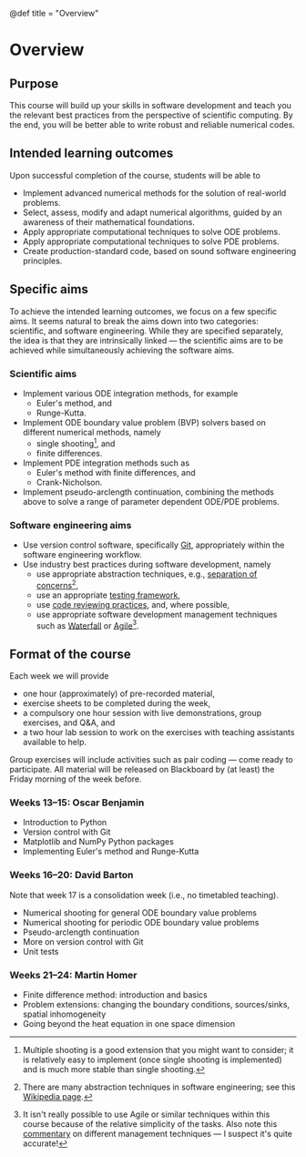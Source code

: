 @def title = "Overview"

# Overview

## Purpose

This course will build up your skills in software development and teach you
the relevant best practices from the perspective of scientific computing. By
the end, you will be better able to write robust and reliable numerical codes.

## Intended learning outcomes

Upon successful completion of the course, students will be able to

* Implement advanced numerical methods for the solution of real-world
  problems.
* Select, assess, modify and adapt numerical algorithms, guided by an
  awareness of their mathematical foundations.
* Apply appropriate computational techniques to solve ODE problems.
* Apply appropriate computational techniques to solve PDE problems.
* Create production-standard code, based on sound software engineering
  principles.

## Specific aims

To achieve the intended learning outcomes, we focus on a few specific aims. It
seems natural to break the aims down into two categories: scientific, and
software engineering. While they are specified separately, the idea is that they
are intrinsically linked &mdash; the scientific aims are to be achieved while
simultaneously achieving the software aims.

### Scientific aims

* Implement various ODE integration methods, for example
  * Euler's method, and
  * Runge-Kutta.
* Implement ODE boundary value problem (BVP) solvers based on different
  numerical methods, namely
  * single shooting[^1], and
  * finite differences.
* Implement PDE integration methods such as
  * Euler's method with finite differences, and
  * Crank-Nicholson.
* Implement pseudo-arclength continuation, combining the methods above to solve a range of parameter dependent ODE/PDE problems.

[^1]: Multiple shooting is a good extension that you might want to consider; it is relatively easy to implement (once single shooting is implemented) and is much more stable than single shooting.

### Software engineering aims

* Use version control software, specifically
    [Git](https://en.wikipedia.org/wiki/Git), appropriately within the software
    engineering workflow.
* Use industry best practices during software development, namely
  * use appropriate abstraction techniques, e.g., [separation of
      concerns](https://en.wikipedia.org/wiki/Separation_of_concerns)[^2],
  * use an appropriate [testing framework](https://en.wikipedia.org/wiki/Software_testing),
  * use [code reviewing practices](https://en.wikipedia.org/wiki/Code_review),
      and, where possible,
  * use appropriate software development management techniques such as
      [Waterfall](https://en.wikipedia.org/wiki/Waterfall_model) or
      [Agile](https://en.wikipedia.org/wiki/Agile_software_development)[^3].

[^2]: There are many abstraction techniques in software engineering; see this [Wikipedia page](https://en.wikipedia.org/wiki/Abstraction_(computer_science)).
[^3]: It isn't really possible to use Agile or similar techniques within this course because of the relative simplicity of the tasks. Also note this [commentary](https://zwischenzugs.com/2017/10/15/my-20-year-experience-of-software-development-methodologies/) on different management techniques &mdash; I suspect it's quite accurate!

## Format of the course

Each week we will provide

* one hour (approximately) of pre-recorded material,
* exercise sheets to be completed during the week,
* a compulsory one hour session with live demonstrations, group exercises, and Q&amp;A, and
* a two hour lab session to work on the exercises with teaching assistants available to help.

Group exercises will include activities such as pair coding &mdash; come ready
to participate. All material will be released on Blackboard by (at least) the
Friday morning of the week before.

### Weeks 13&ndash;15: Oscar Benjamin

* Introduction to Python
* Version control with Git
* Matplotlib and NumPy Python packages
* Implementing Euler's method and Runge-Kutta

### Weeks 16&ndash;20: David Barton

Note that week 17 is a consolidation week (i.e., no timetabled teaching).

* Numerical shooting for general ODE boundary value problems
* Numerical shooting for periodic ODE boundary value problems
* Pseudo-arclength continuation
* More on version control with Git
* Unit tests

### Weeks 21&ndash;24: Martin Homer

* Finite difference method: introduction and basics
* Problem extensions: changing the boundary conditions, sources/sinks, spatial inhomogeneity
* Going beyond the heat equation in one space dimension

